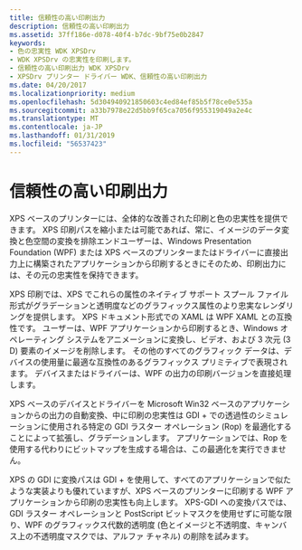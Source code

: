 ```yaml
---
title: 信頼性の高い印刷出力
description: 信頼性の高い印刷出力
ms.assetid: 37ff186e-d078-40f4-b7dc-9bf75e0b2847
keywords:
- 色の忠実性 WDK XPSDrv
- WDK XPSDrv の忠実性を印刷します。
- 信頼性の高い印刷出力 WDK XPSDrv
- XPSDrv プリンター ドライバー WDK、信頼性の高い印刷出力
ms.date: 04/20/2017
ms.localizationpriority: medium
ms.openlocfilehash: 5d304940921850603c4ed84ef85b5f78ce0e535a
ms.sourcegitcommit: a33b7978e22d5bb9f65ca7056f955319049a2e4c
ms.translationtype: MT
ms.contentlocale: ja-JP
ms.lasthandoff: 01/31/2019
ms.locfileid: "56537423"
---
```

# <a name="high-fidelity-print-output"></a>信頼性の高い印刷出力


XPS ベースのプリンターには、全体的な改善された印刷と色の忠実性を提供できます。 XPS 印刷パスを縮小または可能であれば、常に、イメージのデータ変換と色空間の変換を排除エンドユーザーは、Windows Presentation Foundation (WPF) または XPS ベースのプリンターまたはドライバーに直接出力上に構築されたアプリケーションから印刷するときにそのため、印刷出力には、その元の忠実性を保持できます。

XPS 印刷では、XPS でこれらの属性のネイティブ サポート スプール ファイル形式がグラデーションと透明度などのグラフィックス属性のより忠実なレンダリングを提供します。 XPS ドキュメント形式での XAML は WPF XAML との互換性です。 ユーザーは、WPF アプリケーションから印刷するとき、Windows オペレーティング システムをアニメーションに変換し、ビデオ、および 3 次元 (3 D) 要素のイメージを削除します。 その他のすべてのグラフィック データは、デバイスの使用量に最適な互換性のあるグラフィックス プリミティブで表現されます。 デバイスまたはドライバーは、WPF の出力の印刷バージョンを直接処理します。

XPS ベースのデバイスとドライバーを Microsoft Win32 ベースのアプリケーションからの出力の自動変換、中に印刷の忠実性は GDI + での透過性のシミュレーションに使用される特定の GDI ラスター オペレーション (Rop) を最適化することによって拡張し、グラデーションします。 アプリケーションでは、Rop を使用する代わりにビットマップを生成する場合は、この最適化を実行できません。

XPS の GDI に変換パスは GDI + を使用して、すべてのアプリケーションで似たような実装よりも優れていますが、XPS ベースのプリンターに印刷する WPF アプリケーションから印刷の忠実性も向上します。 XPS-GDI への変換パスでは、GDI ラスター オペレーションと PostScript ビットマスクを使用せずに可能な限り、WPF のグラフィックス代数的透明度 (色とイメージと不透明度、キャンバス上の不透明度マスクでは、アルファ チャネル) の削除を試みます。

 

 




